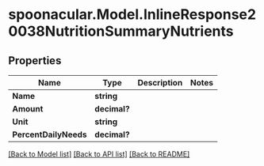 # spoonacular.Model.InlineResponse20038NutritionSummaryNutrients
## Properties

Name | Type | Description | Notes
------------ | ------------- | ------------- | -------------
**Name** | **string** |  | 
**Amount** | **decimal?** |  | 
**Unit** | **string** |  | 
**PercentDailyNeeds** | **decimal?** |  | 

[[Back to Model list]](../README.md#documentation-for-models) [[Back to API list]](../README.md#documentation-for-api-endpoints) [[Back to README]](../README.md)

